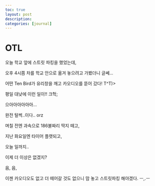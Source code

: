```yaml
---
toc: true
layout: post
description:
categories: [journal]
---
```

# OTL

오늘 학교 앞에 스트릿 파킹을 했었는데,

오후 4시쯤 차를 학교 안으로 옮겨 놓으려고 가봤더니 글쎄…

어떤 Ten Bird가 유리창을 깨고 카오디오를 뜯어 갔다! T^T)>

평일 대낮에 이런 일이!! 크헉;

으아아아아아아…

완전 털썩..이다.. orz

며칠 전엔 과속으로 186불짜리 딱지 떼고,

지난 화요일엔 타이어 플랫되고,

오늘 일까지..

이제 더 이상은 없겠지?

음, 음,

이젠 카오디오도 없고 더 떼어갈 것도 없으니 맘 놓고 스트릿파킹 해야겠다. ㅡ,.ㅡ